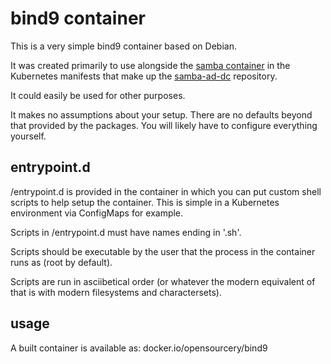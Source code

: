 # bind9 container

This is a very simple bind9 container based on Debian.

It was created primarily to use alongside the
[samba container](https://github.com/opensourcery-uk/container-samba) in the
Kubernetes manifests that make up the
[samba-ad-dc](https://github.com/opensourcery-uk/kubernetes-samba-ad-dc)
repository.

It could easily be used for other purposes.

It makes no assumptions about your setup. There are no defaults beyond that
provided by the packages. You will likely have to configure everything
yourself.

## entrypoint.d

/entrypoint.d is provided in the container in which you can put custom shell
scripts to help setup the container. This is simple in a Kubernetes environment
via ConfigMaps for example.

Scripts in /entrypoint.d must have names ending in '.sh'.

Scripts should be executable by the user that the process in the container
runs as (root by default).

Scripts are run in asciibetical order (or whatever the modern equivalent of
that is with modern filesystems and charactersets).

## usage

A built container is available as: docker.io/opensourcery/bind9
